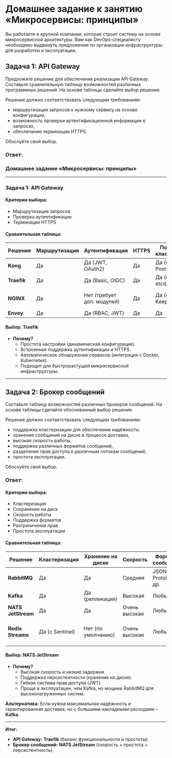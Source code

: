 
# Домашнее задание к занятию «Микросервисы: принципы»

Вы работаете в крупной компании, которая строит систему на основе микросервисной архитектуры.
Вам как DevOps-специалисту необходимо выдвинуть предложение по организации инфраструктуры для разработки и эксплуатации.

## Задача 1: API Gateway 

Предложите решение для обеспечения реализации API Gateway. Составьте сравнительную таблицу возможностей различных программных решений. На основе таблицы сделайте выбор решения.

Решение должно соответствовать следующим требованиям:
- маршрутизация запросов к нужному сервису на основе конфигурации,
- возможность проверки аутентификационной информации в запросах,
- обеспечение терминации HTTPS.

Обоснуйте свой выбор.

### Ответ:

### **Домашнее задание «Микросервисы: принципы»**  

---

### **Задача 1: API Gateway**  

#### **Критерии выбора:**  
- Маршрутизация запросов  
- Проверка аутентификации  
- Терминация HTTPS  

#### **Сравнительная таблица:**  

| Решение          | Маршрутизация | Аутентификация | HTTPS | Поддержка кластеризации | Простота настройки |  
|------------------|--------------|----------------|-------|------------------------|-------------------|  
| **Kong**         | Да           | Да (JWT, OAuth2) | Да    | Да (с PostgreSQL)       | Средняя           |  
| **Traefik**      | Да           | Да (Basic, OIDC) | Да    | Да (с etcd/Consul)      | Высокая           |  
| **NGINX**        | Да           | Нет (требует доп. модулей) | Да | Да (с Keepalived) | Низкая (сложная конфигурация) |  
| **Envoy**        | Да           | Да (RBAC, JWT)  | Да    | Да                     | Средняя           |  

#### **Выбор:** **Traefik**  
- **Почему?**  
  - Простота настройки (динамическая конфигурация).  
  - Встроенная поддержка аутентификации и HTTPS.  
  - Автоматическое обнаружение сервисов (интеграция с Docker, Kubernetes).  
  - Подходит для быстрорастущей микросервисной инфраструктуры.  

---

## Задача 2: Брокер сообщений

Составьте таблицу возможностей различных брокеров сообщений. На основе таблицы сделайте обоснованный выбор решения.

Решение должно соответствовать следующим требованиям:
- поддержка кластеризации для обеспечения надёжности,
- хранение сообщений на диске в процессе доставки,
- высокая скорость работы,
- поддержка различных форматов сообщений,
- разделение прав доступа к различным потокам сообщений,
- простота эксплуатации.

Обоснуйте свой выбор.

### Ответ:

#### **Критерии выбора:**  
- Кластеризация  
- Сохранение на диск  
- Скорость работы  
- Поддержка форматов  
- Разграничение прав  
- Простота эксплуатации  

#### **Сравнительная таблица:**  

| Решение          | Кластеризация | Хранение на диске | Скорость | Форматы сообщений | Права доступа | Простота эксплуатации |  
|------------------|--------------|-------------------|----------|-------------------|--------------|----------------------|  
| **RabbitMQ**     | Да           | Да                | Средняя  | JSON, Protobuf и др. | Да (ACL)     | Средняя              |  
| **Kafka**        | Да           | Да (репликация)   | Высокая  | Любые             | Да (SASL)    | Сложная              |  
| **NATS JetStream** | Да         | Да                | Очень высокая | Любые       | Да (JWT)     | Средняя              |  
| **Redis Streams** | Да (с Sentinel) | Нет (по умолчанию) | Очень высокая | Любые | Нет (требует доп. настройки) | Высокая |  

#### **Выбор:** **NATS JetStream**  
- **Почему?**  
  - Высокая скорость и низкие задержки.  
  - Поддержка персистентности (хранение на диске).  
  - Гибкая система прав доступа (JWT).  
  - Проще в эксплуатации, чем Kafka, но мощнее RabbitMQ для высоконагруженных систем.  

**Альтернатива:** Если нужна максимальная надёжность и гарантированная доставка, но с большими накладными расходами – **Kafka**.  

---  

**Итог:**  
- **API Gateway:** **Traefik** (баланс функциональности и простоты).  
- **Брокер сообщений:** **NATS JetStream** (скорость + простота + персистентность).
